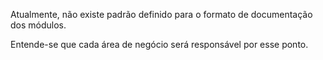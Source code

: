 Atualmente, não existe padrão definido para o formato de documentação dos módulos.

Entende-se que cada área de negócio será responsável por esse ponto.